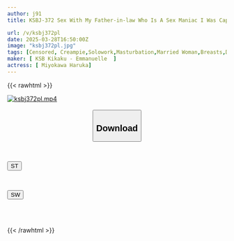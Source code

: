 ```yaml
---
author: j91
title: KSBJ-372 Sex With My Father-in-law Who Is A Sex Maniac I Was Captivated By The Pleasure Haruka Miogawa

url: /v/ksbj372pl
date: 2025-03-28T16:50:00Z
image: "ksbj372pl.jpg"
tags: [Censored, Creampie,Solowork,Masturbation,Married Woman,Breasts,Drama	]
maker: [ KSB Kikaku - Emmanuelle  ]
actress: [ Miyokawa Haruka]
---
```



{{< rawhtml >}}

<div class="video" data-videoid="6mD73oza2lfZwd">
    <a href="javascript:;">
        <img src="/v/ksbj372pl/ksbj372pl.jpg" width="WIDTH" height="HEIGHT" alt="ksbj372pl.mp4" loading="lazy">
    </a>
</div>

<script type="text/javascript" src="https://j91.asia/asset/on-demand-st.js"></script>

<br>
  <link rel="stylesheet" href="https://j91.asia/asset/bs5.css">
  
  <center>
  <button class="btn btn-primary" type="button" data-bs-toggle="collapse" data-bs-target=".multi-collapse" aria-expanded="false" aria-controls="multiCollapseExample1 multiCollapseExample2"><h2>Download</h2></button></center>
</p>
<div class="row">
  <div class="col">
    <div class="collapse multi-collapse" id="multiCollapseExample1">
      <div class="card card-body">
	      	      <br>
<div class="buttons">  
<p><a href="/v/ksbj372pl/st.html" target="_blank"><button class="btn-hover color-3"><i class="fa fa-download"></i> ST</button></a></p></div>
    </div>
  </div>
</div>
  <div class="col">
    <div class="collapse multi-collapse" id="multiCollapseExample2">
      <div class="card card-body">
	      <br>
<div class="buttons">
<p><a href="/v/ksbj372pl/sw.html" target="_blank"><button class="btn-hover color-2"><i class="fa fa-download"></i> SW</button></a></p></div>
<br><br>
      </div>
    </div>
  </div>
</div>

{{< /rawhtml >}}